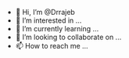 - 👋 Hi, I’m @Drrajeb
- 👀 I’m interested in ...
- 🌱 I’m currently learning ...
- 💞️ I’m looking to collaborate on ...
- 📫 How to reach me ...

<!---
Drrajeb/Drrajeb is a ✨ special ✨ repository because its `README.md` (this file) appears on your GitHub profile.
You can click the Preview link to take a look at your changes.
--->
